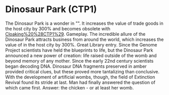 # Dinosaur Park (CTP1)

The Dinosaur Park is a wonder in "". It increases the value of trade goods in the host city by 300% and becomes obsolete with [Cloaking%20%28CTP1%29](Cloaking).
Gameplay.
The incredible allure of the Dinosaur Park attracts business from around the world, which increases the value of in the host city by 300%.
Great Library entry.
Since the Genome Project scientists have held the blueprints to life, but the Dinosaur Park announced a new power of creation: life raised outside of the womb and beyond memory of any mother. Since the early 22nd century scientists began decoding DNA. Dinosaur DNA fragments preserved in amber provided critical clues, but these proved more tantalizing than conclusive. With the development of artificial wombs, though, the field of Extinction Revival found its stride at last. Man had finally answered the question of which came first. Answer: the chicken - or at least her womb.